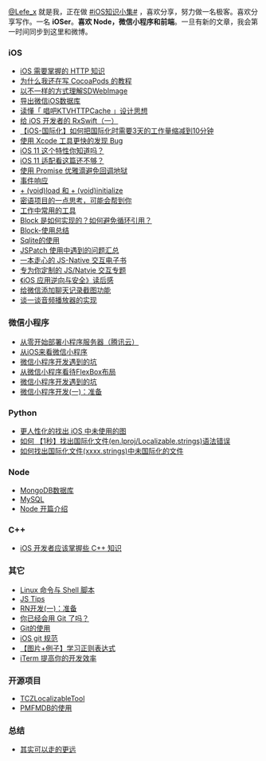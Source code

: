 [@Lefe_x](https://weibo.com/5953150140) 就是我，正在做 [#iOS知识小集#](https://github.com/southpeak/iOS-tech-set) ，喜欢分享，努力做一名极客。喜欢分享写作。一名 **iOSer**。**喜欢 Node，微信小程序和前端**。一旦有新的文章，我会第一时间同步到这里和微博。

### iOS

* [iOS 需要掌握的 HTTP 知识](https://github.com/lefex/LefexWork/blob/master/blog/iOS/iOS%20%E9%9C%80%E8%A6%81%E6%8E%8C%E6%8F%A1%E7%9A%84%20HTTP%20%E7%9F%A5%E8%AF%86.md)
* [为什么我还在写 CocoaPods 的教程](https://github.com/lefex/LefexWork/blob/master/blog/iOS/%E4%B8%BA%E4%BB%80%E4%B9%88%E6%88%91%E8%BF%98%E5%9C%A8%E5%86%99-CocoaPods-%E7%9A%84%E6%95%99%E7%A8%8B.md)
* [以不一样的方式理解SDWebImage](https://github.com/lefex/LefexWork/blob/master/blog/iOS/%E4%BB%A5%E4%B8%8D%E4%B8%80%E6%A0%B7%E7%9A%84%E6%96%B9%E5%BC%8F%E7%90%86%E8%A7%A3SDWebImage.md)
* [导出微信iOS数据库](https://github.com/lefex/LefexWork/blob/master/blog/iOS/%E5%AF%BC%E5%87%BA%E5%BE%AE%E4%BF%A1iOS%E6%95%B0%E6%8D%AE%E5%BA%93.md)
* [读懂「 唱吧KTVHTTPCache 」设计思想](https://github.com/lefex/LefexWork/blob/master/blog/iOS/%E8%AF%BB%E6%87%82%E3%80%8C-%E5%94%B1%E5%90%A7KTVHTTPCache-%E3%80%8D%E8%AE%BE%E8%AE%A1%E6%80%9D%E6%83%B3.md)
* [给 iOS 开发者的 RxSwift（一）](https://github.com/lefex/LefexWork/blob/master/blog/iOS/%E7%BB%99-iOS-%E5%BC%80%E5%8F%91%E8%80%85%E7%9A%84-RxSwift%EF%BC%88%E4%B8%80%EF%BC%89.md)
* [【iOS-国际化】如何把国际化时需要3天的工作量缩减到10分钟](https://github.com/lefex/LefexWork/blob/master/blog/iOS/%E3%80%90iOS-%E5%9B%BD%E9%99%85%E5%8C%96%E3%80%91%E5%A6%82%E4%BD%95%E6%8A%8A%E5%9B%BD%E9%99%85%E5%8C%96%E6%97%B6%E9%9C%80%E8%A6%813%E5%A4%A9%E7%9A%84%E5%B7%A5%E4%BD%9C%E9%87%8F%E7%BC%A9%E5%87%8F%E5%88%B010%E5%88%86%E9%92%9F.md)
* [使用 Xcode 工具更快的发现 Bug](https://github.com/lefex/LefexWork/blob/master/blog/iOS/%E4%BD%BF%E7%94%A8-Xcode-%E5%B7%A5%E5%85%B7%E6%9B%B4%E5%BF%AB%E7%9A%84%E5%8F%91%E7%8E%B0-Bug.md)
* [iOS 11 这个特性你知道吗？](https://github.com/lefex/LefexWork/blob/master/blog/iOS/iOS-11-%E8%BF%99%E4%B8%AA%E7%89%B9%E6%80%A7%E4%BD%A0%E7%9F%A5%E9%81%93%E5%90%97%EF%BC%9F.md)
* [iOS 11 适配看这篇还不够？](https://github.com/lefex/LefexWork/blob/master/blog/iOS/iOS-11-%E9%80%82%E9%85%8D%E7%9C%8B%E8%BF%99%E7%AF%87%E8%BF%98%E4%B8%8D%E5%A4%9F%EF%BC%9F.md)
* [使用 Promise 优雅滴避免回调地狱](https://github.com/lefex/LefexWork/blob/master/blog/iOS/Promise.md)
* [事件响应](https://github.com/lefex/LefexWork/blob/master/blog/iOS-tips/%E4%BA%8B%E4%BB%B6%E5%93%8D%E5%BA%94.md)
* [+ (void)load 和 + (void)initialize](https://github.com/lefex/LefexWork/blob/master/blog/iOS-tips/%2B-(void)load-%E5%92%8C-%2B-(void)initialize.md)
* [密语项目的一点思考，可能会帮到你](https://github.com/lefex/LefexWork/blob/master/blog/iOS/%E5%AF%86%E8%AF%AD%E9%A1%B9%E7%9B%AE%E7%9A%84%E4%B8%80%E7%82%B9%E6%80%9D%E8%80%83%EF%BC%8C%E5%8F%AF%E8%83%BD%E4%BC%9A%E5%B8%AE%E5%88%B0%E4%BD%A0.md)
* [工作中常用的工具](https://github.com/lefex/LefexWork/blob/master/blog/common/%E5%B7%A5%E4%BD%9C%E4%B8%AD%E5%B8%B8%E7%94%A8%E7%9A%84%E5%B7%A5%E5%85%B7.md)
* [Block 是如何实现的？如何避免循环引用？](https://github.com/lefex/LefexWork/blob/master/blog/iOS/Block-%E6%98%AF%E5%A6%82%E4%BD%95%E5%AE%9E%E7%8E%B0%E7%9A%84%EF%BC%9F%E5%A6%82%E4%BD%95%E9%81%BF%E5%85%8D%E5%BE%AA%E7%8E%AF%E5%BC%95%E7%94%A8%EF%BC%9F.md)
* [Block-使用总结](https://github.com/lefex/LefexWork/blob/master/blog/iOS/Block-%E4%BD%BF%E7%94%A8%E6%80%BB%E7%BB%93.md)
* [Sqlite的使用](https://github.com/lefex/LefexWork/blob/master/blog/common/Sqlite%E7%9A%84%E4%BD%BF%E7%94%A8.md)
* [JSPatch 使用中遇到的问题汇总](https://github.com/lefex/LefexWork/blob/master/blog/iOS/JSPatch-%E4%BD%BF%E7%94%A8%E4%B8%AD%E9%81%87%E5%88%B0%E7%9A%84%E9%97%AE%E9%A2%98%E6%B1%87%E6%80%BB.md)
* [一本走心的 JS-Native 交互电子书](https://mp.weixin.qq.com/s/vHhb6daVmmFmaqkSl5D_dQ)
* [专为你定制的 JS/Natvie 交互专题](https://mp.weixin.qq.com/s/u2n42uN7IzZXRKcKp8v3vg)
* [《iOS 应用逆向与安全》读后感](https://mp.weixin.qq.com/s/uv-Bju1v1-y6TQntmHnCCg)
* [给微信添加聊天记录截图功能](https://mp.weixin.qq.com/s/TpwZtPu0DKOwm2d6B9fTmg)
* [谈一谈音频播放器的实现](https://mp.weixin.qq.com/s/1Y2hbg7SVPdFitl7kOO99A)

### 微信小程序

* [从零开始部署小程序服务器（腾讯云）](https://github.com/lefex/LefexWork/blob/master/blog/miniProgram/%E4%BB%8E%E9%9B%B6%E5%BC%80%E5%A7%8B%E9%83%A8%E7%BD%B2%E5%B0%8F%E7%A8%8B%E5%BA%8F%E6%9C%8D%E5%8A%A1%E5%99%A8%EF%BC%88%E8%85%BE%E8%AE%AF%E4%BA%91%EF%BC%89.md)
* [从iOS来看微信小程序](https://github.com/lefex/LefexWork/blob/master/blog/miniProgram/%E4%BB%8EiOS%E6%9D%A5%E7%9C%8B%E5%BE%AE%E4%BF%A1%E5%B0%8F%E7%A8%8B%E5%BA%8F.md)
* [微信小程序开发遇到的坑](http://www.jianshu.com/p/c75333656eae)
* [从微信小程序看待FlexBox布局](https://github.com/lefex/LefexWork/blob/master/blog/miniProgram/%E4%BB%8E%E5%BE%AE%E4%BF%A1%E5%B0%8F%E7%A8%8B%E5%BA%8F%E7%9C%8B%E5%BE%85FlexBox%E5%B8%83%E5%B1%80.md)
* [微信小程序开发遇到的坑](https://github.com/lefex/LefexWork/blob/master/blog/miniProgram/%E5%BE%AE%E4%BF%A1%E5%B0%8F%E7%A8%8B%E5%BA%8F%E5%BC%80%E5%8F%91%E9%81%87%E5%88%B0%E7%9A%84%E5%9D%91.md)
* [微信小程序开发(一)：准备](https://github.com/lefex/LefexWork/blob/master/blog/miniProgram/%E5%BE%AE%E4%BF%A1%E5%B0%8F%E7%A8%8B%E5%BA%8F%E5%BC%80%E5%8F%91(%E4%B8%80)%EF%BC%9A%E5%87%86%E5%A4%87.md)


### Python

* [更人性化的找出 iOS 中未使用的图](https://github.com/lefex/LefexWork/blob/master/blog/python/%E6%9B%B4%E4%BA%BA%E6%80%A7%E5%8C%96%E7%9A%84%E6%89%BE%E5%87%BA-iOS-%E4%B8%AD%E6%9C%AA%E4%BD%BF%E7%94%A8%E7%9A%84%E5%9B%BE.md)
* [如何 【1秒】找出国际化文件(en.lproj/Localizable.strings)语法错误](https://github.com/lefex/LefexWork/blob/master/blog/python/%E5%A6%82%E4%BD%95%20%E3%80%901%E7%A7%92%E3%80%91%E6%89%BE%E5%87%BA%E5%9B%BD%E9%99%85%E5%8C%96%E6%96%87%E4%BB%B6.md)
* [如何找出国际化文件(xxxx.strings)中未国际化的文件](https://github.com/lefex/LefexWork/blob/master/blog/python/%E5%A6%82%E4%BD%95%E6%89%BE%E5%87%BA%E5%9B%BD%E9%99%85%E5%8C%96%E6%96%87%E4%BB%B6(xxxx.strings)%E4%B8%AD%E6%9C%AA%E5%9B%BD%E9%99%85%E5%8C%96%E7%9A%84%E6%96%87%E4%BB%B6.md)


### Node

* [MongoDB数据库](https://github.com/lefex/LefexWork/blob/master/blog/node/MongoDB%E6%95%B0%E6%8D%AE%E5%BA%93.md)
* [MySQL](https://github.com/lefex/LefexWork/blob/master/blog/node/MySQL.md)
* [Node 开篇介绍](https://github.com/lefex/LefexWork/blob/master/blog/node/Node-%E5%BC%80%E7%AF%87%E4%BB%8B%E7%BB%8D.md)

### C++

* [iOS 开发者应该掌握些 C++ 知识](https://github.com/lefex/LefexWork/blob/master/blog/C%2B%2B/iOS%20%E5%BC%80%E5%8F%91%E8%80%85%E5%BA%94%E8%AF%A5%E6%8E%8C%E6%8F%A1%E4%BA%9B%20C%2B%2B%20%E7%9F%A5%E8%AF%86.md)

### 其它

* [Linux 命令与 Shell 脚本](https://github.com/lefex/LefexWork/blob/master/blog/shell/Linux%20%E4%B8%8E%20Shell%20%E8%84%9A%E6%9C%AC.md)
* [JS Tips](https://github.com/lefex/LefexWork/blob/master/blog/node/JS-Tips.md)
* [RN开发(一)：准备](https://github.com/lefex/LefexWork/blob/master/blog/reactNative/RN%E5%BC%80%E5%8F%91(%E4%B8%80)%EF%BC%9A%E5%87%86%E5%A4%87.md)
* [你已经会用 Git 了吗？](https://github.com/lefex/LefexWork/blob/master/blog/git/%E4%BD%A0%E5%B7%B2%E7%BB%8F%E4%BC%9A%E7%94%A8-Git-%E4%BA%86%E5%90%97%EF%BC%9F.md)
* [Git的使用](https://github.com/lefex/LefexWork/blob/master/blog/git/Git%E7%9A%84%E4%BD%BF%E7%94%A8.md)
* [iOS git 规范](https://github.com/lefex/LefexWork/blob/master/blog/git/iOS%20git%20%E8%A7%84%E8%8C%83.md)
* [【图片+例子】学习正则表达式](http://www.jianshu.com/p/75115e9b2101)
* [iTerm 提高你的开发效率](https://github.com/lefex/LefexWork/blob/master/blog/common/iTerm--%E6%8F%90%E9%AB%98%E4%BD%A0%E7%9A%84%E5%BC%80%E5%8F%91%E6%95%88%E7%8E%87.md)


### 开源项目

* [TCZLocalizableTool](https://github.com/lefex/TCZLocalizableTool)
* [PMFMDB的使用](https://github.com/lefex/LefexWork/blob/master/blog/iOS/PMFMDB%E7%9A%84%E4%BD%BF%E7%94%A8.md)

### 总结

* [其实可以走的更远](https://github.com/lefex/LefexWork/blob/master/blog/summary/%E5%85%B6%E5%AE%9E%E5%8F%AF%E4%BB%A5%E8%B5%B0%E7%9A%84%E6%9B%B4%E8%BF%9C.md)
